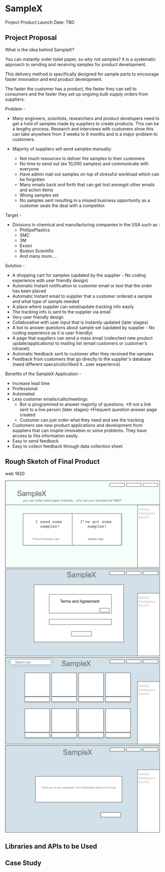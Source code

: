# SampleX 
Project
Product Launch Date: TBD

## Project Proposal
What is the idea behind SampleX? 

You can instantly order toilet paper, so why not samples? It is a systematic approach to sending and receiving samples for product development. 

This delivery method is specifically designed for sample parts to encourage faster innovation and end product development.

The faster the customer has a product, the faster they can sell to consumers and the faster they set up ongoing bulk supply orders from suppliers. 

Problem -
* Many engineers, scientists, researchers and product developers need to get a hold of samples made by suppliers to create products. This can be a lengthy process. Research and  interviews with customers show this can take anywhere from 3 weeks to 6 months and is a major problem to customers.

* Majority of suppliers will send samples manually:
    * Not much resources to deliver the samples to their customers
    * No time to send out (ex 10,000 samples) and communicate with everyone
    * Have admin mail out samples on top of stressful workload which can be forgotten
    * Many emails back and forth that can get lost amongst other emails and action items
    * Wrong samples set
    * No samples sent resulting in a missed business opportunity as a customer seals the deal with a competitor.

Target -
* Divisions in chemical and manufacturing companies in the USA such as :
    * PhillipsPlastics
    * SMC
    * 3M 
    * Exxon
    * Boston Scientific
    * And many more….


Solution - 
* A shopping cart for samples (updated by the supplier - No coding experience with user friendly design)
* Automatic Instant notification to customer email or text that the order has been placed
* Automatic Instant email to supplier that a customer ordered a sample and what type of sample needed
* A place where supplier can send/update tracking info easily
* The tracking info is sent to the supplier via email
* Very user friendly design
* Collaborative with user input that is instantly updated  (later stages)
* A bot to answer questions about sample set (updated by supplier - No coding experience as it is user friendly) 
* A page that suppliers can send a mass email (video/text new product update/applications)  to mailing list (email customers or customer's intranet) 
* Automatic feedback sent to customer after they received the samples
* Feedback from customers that go directly to the supplier's database (need different specs/color/liked it…user experience)

Benefits of the SampleX Application -  

* Increase lead time
* Professional 
* Automated 
* Less customer emails/calls/meetings
    * Bot is programmed to answer majority of questions. 
        *If not a link sent to a live person (later stages)
        *Frequent question answer page created
    * Customer can just order what they need and see the tracking
* Customers see new product applications and development from suppliers that can inspire innovation or solve problems. They have access to this information easily.
* Easy to send feedback
* Easy to collect feedback through data collection sheet

## Rough Sketch of Final Product

web 1920

![](imagess/FW1.png)
![](imagess/FW2.png)
![](imagess/FW3.png)
![](imagess/FW4.png)

## Libraries and APIs to be Used


## Case Study



